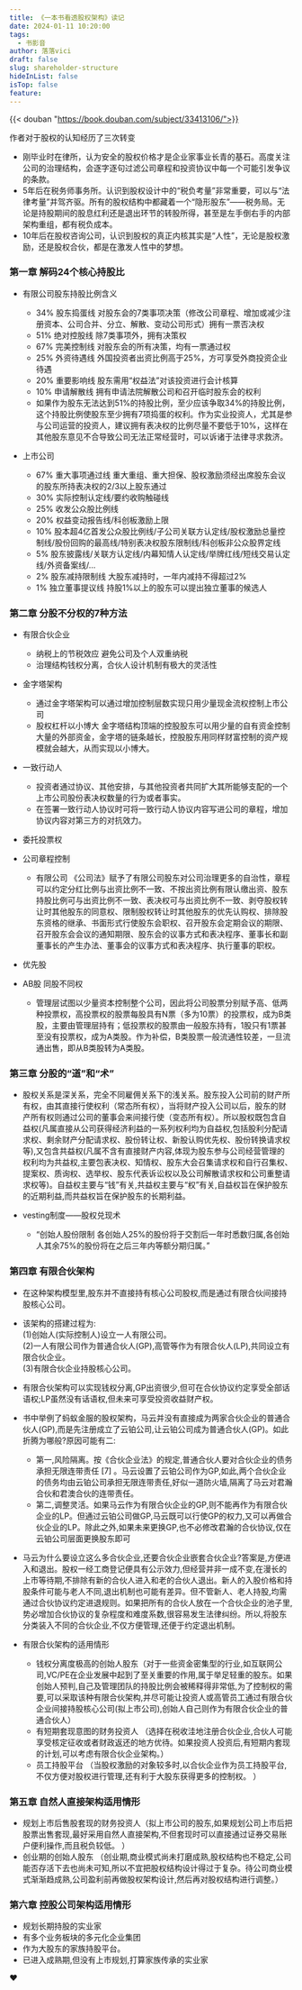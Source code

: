 ```yaml
---
title: 《一本书看透股权架构》读记
date: 2024-01-11 10:20:00
tags:
  - 书影音
author: 落落vici
draft: false
slug: shareholder-structure
hideInList: false
isTop: false
feature:
---
```


{{< douban "https://book.douban.com/subject/33413106/">}}

作者对于股权的认知经历了三次转变
- 刚毕业时在律所，认为安全的股权价格才是企业家事业长青的基石。高度关注公司的治理结构，会逐字逐句过滤公司章程和投资协议中每一个可能引发争议的条款。
- 5年后在税务师事务所。认识到股权设计中的“税负考量”非常重要，可以与“法律考量”并驾齐驱。所有的股权结构中都藏着一个“隐形股东”——税务局。无论是持股期间的股息红利还是退出环节的转股所得，甚至是左手倒右手的内部架构重组，都有税负成本。
- 10年后在股权咨询公司，认识到股权的真正内核其实是“人性”，无论是股权激励，还是股权合伙，都是在激发人性中的梦想。

### 第一章 解码24个核心持股比

- 有限公司股东持股比例含义
	- 34% 股东捣蛋线 对股东会的7类事项决策（修改公司章程、增加或减少注册资本、公司合并、分立、解散、变动公司形式）拥有一票否决权
	- 51% 绝对控股线 除7类事项外，拥有决策权
	- 67% 完美控制线 对股东会的所有决策，均有一票通过权
	- 25% 外资待遇线 外国投资者出资比例高于25%，方可享受外商投资企业待遇
	- 20% 重要影响线 股东需用“权益法”对该投资进行会计核算
	- 10% 申请解散线 拥有申请法院解散公司和召开临时股东会的权利
	- 如果作为股东无法达到51%的持股比例，至少应该争取34%的持股比例，这个持股比例使股东至少拥有7项捣蛋的权利。作为实业投资人，尤其是参与公司运营的投资人，建议拥有表决权的比例尽量不要低于10%，这样在其他股东意见不合导致公司无法正常经营时，可以诉诸于法律寻求救济。

- 上市公司
	- 67% 重大事项通过线 重大重组、重大担保、股权激励须经出席股东会议的股东所持表决权的2/3以上股东通过
	- 30% 实际控制认定线/要约收购触碰线
	- 25% 收发公众股比例线
	- 20% 权益变动报告线/科创板激励上限
	- 10% 股本超4亿首发公众股比例线/子公司关联方认定线/股权激励总量控制线/股份回购的最高线/特别表决权股东限制线/科创板非公众股界定线
	- 5% 股东披露线/关联方认定线/内幕知情人认定线/举牌红线/短线交易认定线/外资备案线/...
	- 2% 股东减持限制线 大股东减持时，一年内减持不得超过2%
	- 1% 独立董事提议线 持股1%以上的股东可以提出独立董事的候选人

### 第二章 分股不分权的7种方法

- 有限合伙企业
	- 纳税上的节税效应 避免公司及个人双重纳税
	- 治理结构钱权分离，合伙人设计机制有极大的灵活性

- 金字塔架构
	- 通过金字塔架构可以通过增加控制层数实现只用少量现金流权控制上市公司
	- 股权杠杆以小博大 金字塔结构顶端的控股股东可以用少量的自有资金控制大量的外部资金，金字塔的链条越长，控股股东用同样财富控制的资产规模就会越大，从而实现以小博大。

- 一致行动人
	- 投资者通过协议、其他安排，与其他投资者共同扩大其所能够支配的一个上市公司股份表决权数量的行为或者事实。
	- 在签署一致行动人协议时可将一致行动人协议内容写进公司的章程，增加协议内容对第三方的对抗效力。

- 委托投票权

- 公司章程控制
	- 有限公司 《公司法》赋予了有限公司股东对公司治理更多的自治性，章程可以约定分红比例与出资比例不一致、不按出资比例有限认缴出资、股东持股比例可与出资比例不一致、表决权可与出资比例不一致、剥夺股权转让时其他股东的同意权、限制股权转让时其他股东的优先认购权、排除股东资格的继承、书面形式行使股东会职权、召开股东会定期会议的期限、召开股东会会议的通知期限、股东会的议事方式和表决程序、董事长和副董事长的产生办法、董事会的议事方式和表决程序、执行董事的职权。

- 优先股

- AB股 同股不同权
	- 管理层试图以少量资本控制整个公司，因此将公司股票分别赋予高、低两种投票权，高投票权的股票每股具有N票（多为10票）的投票权，成为B类股，主要由管理层持有；低投票权的股票由一般股东持有，1股只有1票甚至没有投票权，成为A类股。作为补偿，B类股票一般流通性较差，一旦流通出售，即从B类股转为A类股。

### 第三章 分股的“道”和“术”

- 股权关系是深关系，完全不同雇佣关系下的浅关系。股东投入公司前的财产所有权，由其直接行使权利（常态所有权），当将财产投入公司以后，股东的财产所有权则通过公司的董事会来间接行使（变态所有权）。所以股权既包含自益权(凡属直接从公司获得经济利益的一系列权利均为自益权,包括股利分配请求权、剩余财产分配请求权、股份转让权、新股认购优先权、股份转换请求权等),又包含共益权(凡属不含有直接财产内容,体现为股东参与公司经营管理的权利均为共益权,主要包表决权、知情权、股东大会召集请求权和自行召集权、提案权、质询权、选举权、股东代表诉讼权以及公司解散请求权和公司重整请求权等)。自益权主要与“钱”有关,共益权主要与“权”有关,自益权旨在保护股东的近期利益,而共益权旨在保护股东的长期利益。  

- vesting制度——股权兑现术
	- “创始人股份限制 各创始人25%的股份将于交割后一年时悉数归属,各创始人其余75%的股份将在之后三年内等额分期归属。”

### 第四章 有限合伙架构

- 在这种架构模型里,股东并不直接持有核心公司股权,而是通过有限合伙间接持股核心公司。
- 该架构的搭建过程为:    
    (1)创始人(实际控制人)设立一人有限公司。  
    (2)一人有限公司作为普通合伙人(GP),高管等作为有限合伙人(LP),共同设立有限合伙企业。  
    (3)有限合伙企业持股核心公司。      

- 有限合伙架构可以实现钱权分离,GP出资很少,但可在合伙协议约定享受全部话语权;LP虽然没有话语权,但未来可享受投资收益财产权。
- 书中举例了蚂蚁金服的股权架构，马云并没有直接成为两家合伙企业的普通合伙人(GP),而是先注册成立了云铂公司,让云铂公司成为普通合伙人(GP)。如此折腾为哪般?原因可能有二:
	- 第一,风险隔离。按《合伙企业法》的规定,普通合伙人要对合伙企业的债务承担无限连带责任 [7] 。马云设置了云铂公司作为GP,如此,两个合伙企业的债务均由云铂公司承担无限连带责任,好似一道防火墙,隔离了马云对君瀚合伙和君澳合伙的连带责任。
	- 第二,调整灵活。如果马云作为有限合伙企业的GP,则不能再作为有限合伙企业的LP。但通过云铂公司做GP,马云既可以行使GP的权力,又可以再做合伙企业的LP。除此之外,如果未来更换GP,也不必修改君瀚的合伙协议,仅在云铂公司层面更换股东即可

- 马云为什么要设立这么多合伙企业,还要合伙企业嵌套合伙企业?答案是,方便进入和退出。股权一经工商登记便具有公示效力,但经营并非一成不变,在漫长的上市等待期,不排除有新的合伙人进入和老的合伙人退出。新人的入股价格和持股条件可能与老人不同,退出机制也可能有差异。但不管新人、老人持股,均需通过合伙协议约定进退规则。如果把所有的合伙人放在一个合伙企业的池子里,势必增加合伙协议的复杂程度和难度系数,很容易发生法律纠纷。所以,将股东分类装入不同的合伙企业,不仅方便管理,还便于约定退出机制。

- 有限合伙架构的适用情形
	- 钱权分离度极高的创始人股东（对于一些资金密集型的行业,如互联网公司,VC/PE在企业发展中起到了至关重要的作用,属于举足轻重的股东。如果创始人预判,自己及管理团队的持股比例会被稀释得非常低,为了控制权的需要,可以采取该种有限合伙架构,并尽可能让投资人或高管员工通过有限合伙企业间接持股核心公司(拟上市公司),创始人自己则作为有限合伙企业的普通合伙人）
	- 有短期套现意图的财务投资人 （选择在税收洼地注册合伙企业,合伙人可能享受核定征收或者财政返还的地方优待。如果投资人投资后,有短期内套现的计划,可以考虑有限合伙企业架构。）
	- 员工持股平台 （当股权激励的对象较多时,以合伙企业作为员工持股平台,不仅方便对股权进行管理,还有利于大股东获得更多的控制权。 ）

### 第五章 自然人直接架构适用情形

- 规划上市后售股套现的财务投资人（拟上市公司的股东,如果规划公司上市后把股票出售套现,最好采用自然人直接架构,不但套现时可以直接通过证券交易账户便利操作,而且税负较低。 ）
- 创业期的创始人股东 （创业期,商业模式尚未打磨成熟,股权结构也不稳定,公司能否存活下去也尚未可知,所以不宜把股权结构设计得过于复杂。待公司商业模式渐渐趋成熟,公司盈利前再做股权架构设计,然后再对股权结构进行调整。）

### 第六章 控股公司架构适用情形

- 规划长期持股的实业家
- 有多个业务板块的多元化企业集团
- 作为大股东的家族持股平台。
- 已进入成熟期,但没有上市规划,打算家族传承的实业家

❤
